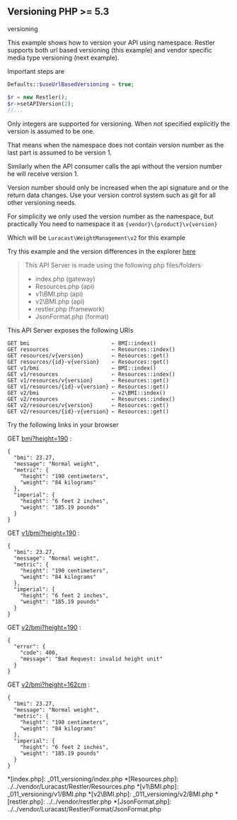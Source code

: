 Versioning <requires>PHP >= 5.3</requires>
----------
<tag>versioning</tag> 

This example shows how to version your API using namespace. Restler supports
both url based versioning (this example) and vendor specific media type
versioning (next example).

Important steps are

```php
Defaults::$useUrlBasedVersioning = true;

$r = new Restler();
$r->setAPIVersion(2);
//...
```

Only integers are supported for versioning. When not specified explicitly the
version is assumed to be one.

That means when the namespace does not contain
version number as the last part is assumed to be version 1.

Similarly when the API consumer calls the api without the version number he
will receive version 1.

Version number should only be increased when the api signature and or the return
data changes. Use your version control system such as git for all other
versioning needs.

For simplicity we only used the version number as the namespace, but practically
You need to namespace it as `{vendor}\{product}\v{version}`

Which will be `Luracast\WeightManagement\v2` for this example

Try this example and the version differences in the explorer [here](explorer/index.html#!/v2)

> This API Server is made using the following php files/folders
> 
> * index.php      (gateway)
> * Resources.php      (api)
> * v1\BMI.php      (api)
> * v2\BMI.php      (api)
> * restler.php      (framework)
> * JsonFormat.php      (format)

This API Server exposes the following URIs

    GET bmi                          ⇠ BMI::index()
    GET resources                    ⇠ Resources::index()
    GET resources/v{version}         ⇠ Resources::get()
    GET resources/{id}-v{version}    ⇠ Resources::get()
    GET v1/bmi                       ⇠ BMI::index()
    GET v1/resources                 ⇠ Resources::index()
    GET v1/resources/v{version}      ⇠ Resources::get()
    GET v1/resources/{id}-v{version} ⇠ Resources::get()
    GET v2/bmi                       ⇠ v2\BMI::index()
    GET v2/resources                 ⇠ Resources::index()
    GET v2/resources/v{version}      ⇠ Resources::get()
    GET v2/resources/{id}-v{version} ⇠ Resources::get()






Try the following links in your browser

GET [bmi?height=190](index.php/bmi?height=190)
:    
~~~~~~~~~~~~~~~~~~~~~~~~~~~~~~~~
{
  "bmi": 23.27,
  "message": "Normal weight",
  "metric": {
    "height": "190 centimeters",
    "weight": "84 kilograms"
  },
  "imperial": {
    "height": "6 feet 2 inches",
    "weight": "185.19 pounds"
  }
}
~~~~~~~~~~~~~~~~~~~~~~~~~~~~~~~~

GET [v1/bmi?height=190](index.php/v1/bmi?height=190)
:    
~~~~~~~~~~~~~~~~~~~~~~~~~~~~~~~~
{
  "bmi": 23.27,
  "message": "Normal weight",
  "metric": {
    "height": "190 centimeters",
    "weight": "84 kilograms"
  },
  "imperial": {
    "height": "6 feet 2 inches",
    "weight": "185.19 pounds"
  }
}
~~~~~~~~~~~~~~~~~~~~~~~~~~~~~~~~

GET [v2/bmi?height=190](index.php/v2/bmi?height=190)
:    
~~~~~~~~~~~~~~~~~~~~~~~~~~~~~~~~
{
  "error": {
    "code": 400,
    "message": "Bad Request: invalid height unit"
  }
}
~~~~~~~~~~~~~~~~~~~~~~~~~~~~~~~~

GET [v2/bmi?height=162cm](index.php/v2/bmi?height=162cm)
:    
~~~~~~~~~~~~~~~~~~~~~~~~~~~~~~~~
{
  "bmi": 23.27,
  "message": "Normal weight",
  "metric": {
    "height": "190 centimeters",
    "weight": "84 kilograms"
  },
  "imperial": {
    "height": "6 feet 2 inches",
    "weight": "185.19 pounds"
  }
}
~~~~~~~~~~~~~~~~~~~~~~~~~~~~~~~~





*[index.php]: _011_versioning/index.php
*[Resources.php]: ../../vendor/Luracast/Restler/Resources.php
*[v1\BMI.php]: _011_versioning/v1/BMI.php
*[v2\BMI.php]: _011_versioning/v2/BMI.php
*[restler.php]: ../../vendor/restler.php
*[JsonFormat.php]: ../../vendor/Luracast/Restler/Format/JsonFormat.php

